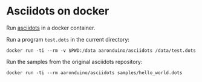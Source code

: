 # Asciidots on docker

Run [asciidots][] in a docker container.

Run a program `test.dots` in the current directory:

    docker run -ti --rm -v $PWD:/data aaronduino/asciidots /data/test.dots

Run the samples from the original asciidots repository:

    docker run -ti --rm aaronduino/asciidots samples/hello_world.dots

[asciidots]: https://github.com/aaronjanse/asciidots
